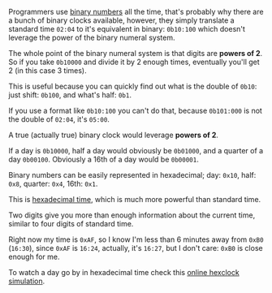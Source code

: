 Programmers use [binary numbers](https://en.wikipedia.org/wiki/Binary_number)
all the time, that's probably why there are a bunch of binary clocks available,
however, they simply translate a standard time `02:04` to it's equivalent in
binary: `0b10:100` which doesn't leverage the power of the binary numeral
system.

The whole point of the binary numeral system is that digits are **powers of 2**.
So if you take `0b10000` and divide it by 2 enough times, eventually you'll get
2 (in this case 3 times).

This is useful because you can quickly find out what is the double of `0b10`:
just shift: `0b100`, and what's half: `0b1`.

If you use a format like `0b10:100` you can't do that, because `0b101:000` is
not the double of `02:04`, it's `05:00`.

A true (actually true) binary clock would leverage **powers of 2**.

If a day is `0b10000`, half a day would obviously be `0b01000`, and a quarter of
a day `0b00100`. Obviously a 16th of a day would be `0b00001`.

Binary numbers can be easily represented in hexadecimal; day: `0x10`, half:
`0x8`, quarter: `0x4`, 16th: `0x1`.

This is [hexadecimal time](https://en.wikipedia.org/wiki/Hexadecimal_time),
which is much more powerful than standard time.

Two digits give you more than enough information about the current time, similar
to four digits of standard time.

Right now my time is `0xAF`, so I know I'm less than 6 minutes away from `0xB0`
(`16:30`), since `0xAF` is `16:24`, actually, it's `16:27`, but I don't care:
`0xB0` is close enough for me.

To watch a day go by in hexadecimal time check this
[online hexclock simulation](https://felipec.github.io/hexclock/?test=true).
